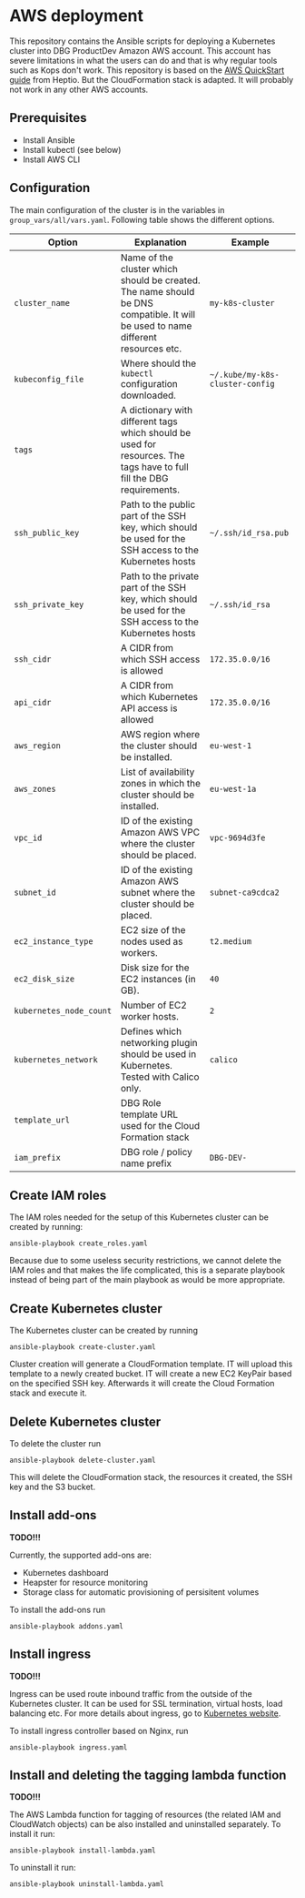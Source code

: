 # AWS deployment

This repository contains the Ansible scripts for deploying a Kubernetes cluster into DBG ProductDev Amazon AWS account. This account has severe limitations in what the users can do and that is why regular tools such as Kops don't work. This repository is based on the [AWS QuickStart guide](https://aws.amazon.com/quickstart/architecture/heptio-kubernetes/) from Heptio. But the CloudFormation stack is adapted. It will probably not work in any other AWS accounts.

## Prerequisites

* Install Ansible
* Install kubectl (see below)
* Install AWS CLI

## Configuration

The main configuration of the cluster is in the variables in `group_vars/all/vars.yaml`. Following table shows the different options.

| Option | Explanation | Example |
|--------|-------------|---------|
| `cluster_name` | Name of the cluster which should be created. The name should be DNS compatible. It will be used to name different resources etc. | `my-k8s-cluster` |
| `kubeconfig_file` | Where should the `kubectl` configuration downloaded. | `~/.kube/my-k8s-cluster-config` |
| `tags` | A dictionary with different tags which should be used for resources. The tags have to full fill the DBG requirements. | |
| `ssh_public_key` | Path to the public part of the SSH key, which should be used for the SSH access to the Kubernetes hosts | `~/.ssh/id_rsa.pub` |
| `ssh_private_key` | Path to the private part of the SSH key, which should be used for the SSH access to the Kubernetes hosts | `~/.ssh/id_rsa` |
| `ssh_cidr` | A CIDR from which SSH access is allowed | `172.35.0.0/16` |
| `api_cidr` | A CIDR from which Kubernetes API access is allowed | `172.35.0.0/16` |
| `aws_region` | AWS region where the cluster should be installed. | `eu-west-1` |
| `aws_zones` | List of availability zones in which the cluster should be installed. | `eu-west-1a` |
| `vpc_id` | ID of the existing Amazon AWS VPC where the cluster should be placed. | `vpc-9694d3fe` |
| `subnet_id` | ID of the existing Amazon AWS subnet where the cluster should be placed. | `subnet-ca9cdca2` |
| `ec2_instance_type` | EC2 size of the nodes used as workers. | `t2.medium` |
| `ec2_disk_size` | Disk size for the EC2 instances (in GB). | `40` |
| `kubernetes_node_count` | Number of EC2 worker hosts. | `2` |
| `kubernetes_network` | Defines which networking plugin should be used in Kubernetes. Tested with Calico only. | `calico` |
| `template_url` | DBG Role template URL used for the Cloud Formation stack | |
| `iam_prefix` | DBG role / policy name prefix | `DBG-DEV-` |

## Create IAM roles

The IAM roles needed for the setup of this Kubernetes cluster can be created by running:
```
ansible-playbook create_roles.yaml
```

Because due to some useless security restrictions, we cannot delete the IAM roles and that makes the life complicated, this is a separate playbook instead of being part of the main playbook as would be more appropriate.

## Create Kubernetes cluster

The Kubernetes cluster can be created by running
```
ansible-playbook create-cluster.yaml
```

Cluster creation will generate a CloudFormation template. IT will upload this template to a newly created bucket. IT will create a new EC2 KeyPair based on the specified SSH key. Afterwards it will create the Cloud Formation stack and execute it.

## Delete Kubernetes cluster

To delete the cluster run
```
ansible-playbook delete-cluster.yaml
```

This will delete the CloudFormation stack, the resources it created, the SSH key and the S3 bucket.

## Install add-ons

**TODO!!!**

Currently, the supported add-ons are:
* Kubernetes dashboard
* Heapster for resource monitoring
* Storage class for automatic provisioning of persisitent volumes

To install the add-ons run
```
ansible-playbook addons.yaml
```

## Install ingress

**TODO!!!**

Ingress can be used route inbound traffic from the outside of the Kubernetes cluster. It can be used for SSL termination, virtual hosts, load balancing etc. For more details about ingress, go to [Kubernetes website](https://kubernetes.io/docs/concepts/services-networking/ingress/).

To install ingress controller based on Nginx, run
```
ansible-playbook ingress.yaml
```

## Install and deleting the tagging lambda function

**TODO!!!**

The AWS Lambda function for tagging of resources (the related IAM and CloudWatch objects) can be also installed and uninstalled separately. To install it run:
```
ansible-playbook install-lambda.yaml
```

To uninstall it run:
```
ansible-playbook uninstall-lambda.yaml
```
